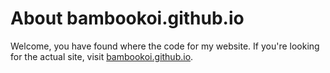 # About bambookoi.github.io
Welcome, you have found where the code for my website. If you're looking for the actual site, visit [bambookoi.github.io](bambookoi.github.io).